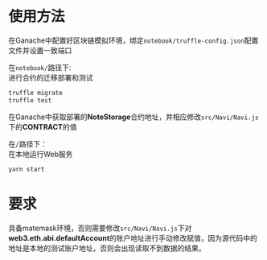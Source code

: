 # 使用方法
在Ganache中配置好区块链模拟环境，绑定`notebook/truffle-config.json`配置文件并设置一致端口

在`notebook/`路径下:
<br />进行合约的迁移部署和测试
```bash
truffle migrate
truffle test
```

在Ganache中获取部署的<b>NoteStorage</b>合约地址，并相应修改`src/Navi/Navi.js`下的<b>CONTRACT</b>的值

在`/`路径下：
<br />在本地运行Web服务
```bash
yarn start
```

# 要求
具备matemask环境，否则需要修改`src/Navi/Navi.js`下对<b>web3.eth.abi.defaultAccount</b>的账户地址进行手动修改赋值，因为源代码中的地址是本地的测试账户地址，否则会出现读取不到数据的结果。
